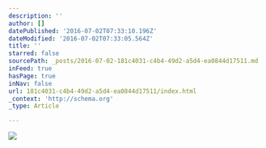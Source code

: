 ```yaml
---
description: ''
author: []
datePublished: '2016-07-02T07:33:10.196Z'
dateModified: '2016-07-02T07:33:05.564Z'
title: ''
starred: false
sourcePath: _posts/2016-07-02-181c4031-c4b4-49d2-a5d4-ea0844d17511.md
inFeed: true
hasPage: true
inNav: false
url: 181c4031-c4b4-49d2-a5d4-ea0844d17511/index.html
_context: 'http://schema.org'
_type: Article

---
```

![](https://the-grid-user-content.s3-us-west-2.amazonaws.com/1830492b-1fb7-4720-a87c-c31ac3214c19.jpg)